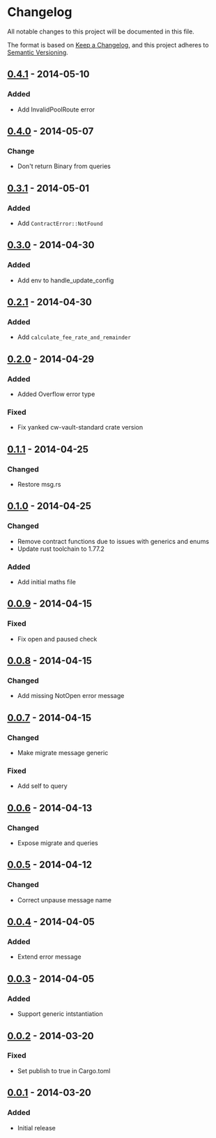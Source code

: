 # Changelog

All notable changes to this project will be documented in this file.

The format is based on [Keep a Changelog](https://keepachangelog.com/en/1.1.0/),
and this project adheres to
[Semantic Versioning](https://semver.org/spec/v2.0.0.html).

## [0.4.1] - 2014-05-10

### Added

- Add InvalidPoolRoute error

## [0.4.0] - 2014-05-07

### Change

- Don't return Binary from queries

## [0.3.1] - 2014-05-01

### Added

- Add `ContractError::NotFound`

## [0.3.0] - 2014-04-30

### Added

- Add env to handle_update_config

## [0.2.1] - 2014-04-30

### Added

- Add `calculate_fee_rate_and_remainder`

## [0.2.0] - 2014-04-29

### Added

- Added Overflow error type

### Fixed

- Fix yanked cw-vault-standard crate version

## [0.1.1] - 2014-04-25

### Changed

- Restore msg.rs

## [0.1.0] - 2014-04-25

### Changed

- Remove contract functions due to issues with generics and enums
- Update rust toolchain to 1.77.2

### Added

- Add initial maths file

## [0.0.9] - 2014-04-15

### Fixed

- Fix open and paused check

## [0.0.8] - 2014-04-15

### Changed

- Add missing NotOpen error message

## [0.0.7] - 2014-04-15

### Changed

- Make migrate message generic

### Fixed

- Add self to query

## [0.0.6] - 2014-04-13

### Changed

- Expose migrate and queries

## [0.0.5] - 2014-04-12

### Changed

- Correct unpause message name

## [0.0.4] - 2014-04-05

### Added

- Extend error message

## [0.0.3] - 2014-04-05

### Added

- Support generic intstantiation

## [0.0.2] - 2014-03-20

### Fixed

- Set publish to true in Cargo.toml

## [0.0.1] - 2014-03-20

### Added

- Initial release

[0.0.1]: https://github.com/margined-protocol/vaultenator/releases/tag/0.0.1
[0.0.2]: https://github.com/margined-protocol/vaultenator/0.0.1...0.0.2
[0.0.3]: https://github.com/margined-protocol/vaultenator/0.0.2...0.0.3
[0.0.4]: https://github.com/margined-protocol/vaultenator/0.0.3...0.0.4
[0.0.5]: https://github.com/margined-protocol/vaultenator/0.0.4...0.0.5
[0.0.6]: https://github.com/margined-protocol/vaultenator/0.0.5...0.0.6
[0.0.7]: https://github.com/margined-protocol/vaultenator/0.0.6...0.0.7
[0.0.8]: https://github.com/margined-protocol/vaultenator/0.0.7...0.0.8
[0.0.9]: https://github.com/margined-protocol/vaultenator/0.0.8...0.0.9
[0.1.0]: https://github.com/margined-protocol/vaultenator/0.0.9...0.1.0
[0.1.1]: https://github.com/margined-protocol/vaultenator/0.1.0...0.1.1
[0.2.0]: https://github.com/margined-protocol/vaultenator/0.1.1...0.2.0
[0.2.1]: https://github.com/margined-protocol/vaultenator/0.2.0...0.2.1
[0.3.0]: https://github.com/margined-protocol/vaultenator/0.2.1...0.3.0
[0.3.1]: https://github.com/margined-protocol/vaultenator/0.3.0...0.3.1
[0.4.0]: https://github.com/margined-protocol/vaultenator/0.3.1...0.4.0
[0.4.1]: https://github.com/margined-protocol/vaultenator/0.4.0...0.4.1
